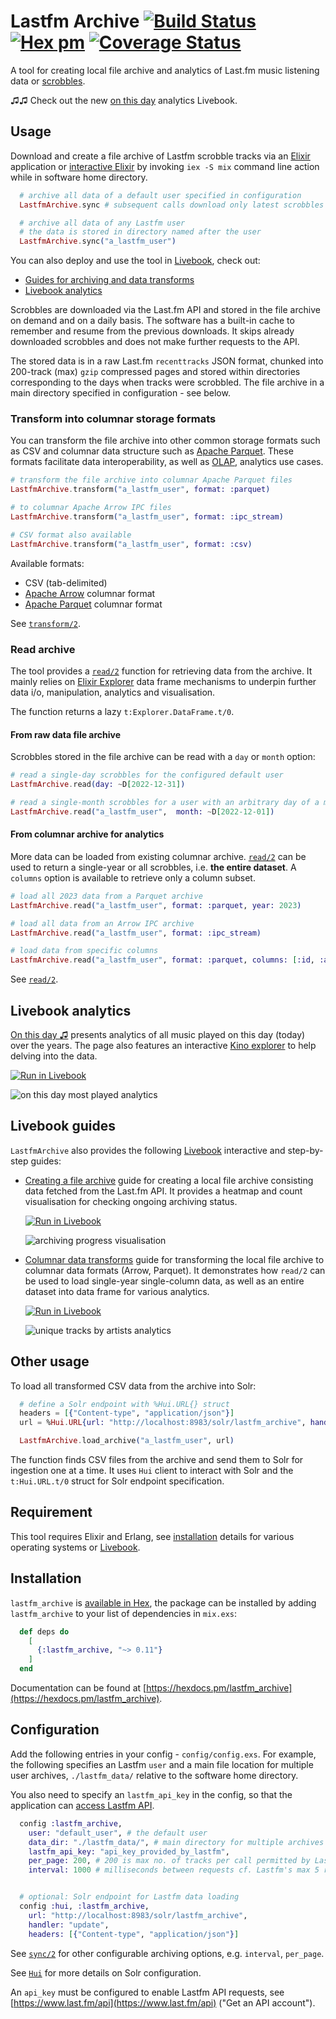 # Lastfm Archive [![Build Status](https://github.com/boonious/lastfm_archive/actions/workflows/elixir.yml/badge.svg)](https://github.com/boonious/lastfm_archive/actions/workflows/elixir.yml) [![Hex pm](http://img.shields.io/hexpm/v/lastfm_archive.svg?style=flat)](https://hex.pm/packages/lastfm_archive) [![Coverage Status](https://coveralls.io/repos/github/boonious/lastfm_archive/badge.svg)](https://coveralls.io/github/boonious/lastfm_archive?branch=master)

A tool for creating local file archive and analytics of Last.fm music listening data or 
[scrobbles](https://www.last.fm/about/trackmymusic).

♫♫ Check out the new [on this day](#livebook-analytics) analytics Livebook.

## Usage

Download and create a file archive of Lastfm scrobble tracks via an [Elixir](https://elixir-lang.org)
application or [interactive Elixir](https://elixir-lang.org/getting-started/introduction.html#interactive-mode)
by invoking `iex -S mix` command line action while in software home directory. 
 
```elixir
  # archive all data of a default user specified in configuration
  LastfmArchive.sync # subsequent calls download only latest scrobbles

  # archive all data of any Lastfm user
  # the data is stored in directory named after the user
  LastfmArchive.sync("a_lastfm_user")
```

You can also deploy and use the tool in [Livebook](https://livebook.dev), check out:
- [Guides for archiving and data transforms](#livebook-guides) 
- [Livebook analytics](#livebook-analytics)

Scrobbles are downloaded via the Last.fm API and stored in the file archive on demand
and on a daily basis. The software has a built-in cache to remember 
and resume from the previous downloads. It skips already downloaded scrobbles and
does not make further requests to the API.

The stored data is in a raw Last.fm `recenttracks` JSON format,
chunked into 200-track (max) `gzip` compressed pages and stored within directories
corresponding to the days when tracks were scrobbled. The file archive in a main 
directory specified in configuration - see below.

### Transform into columnar storage formats
You can transform the file archive into other common storage formats such as CSV and 
columnar data structure such as [Apache Parquet](https://parquet.apache.org). 
These formats facilitate data interoperability, as well as 
[OLAP](https://www.snowflake.com/guides/olap-vs-oltp), analytics use cases.

```elixir
# transform the file archive into columnar Apache Parquet files
LastfmArchive.transform("a_lastfm_user", format: :parquet)

# to columnar Apache Arrow IPC files
LastfmArchive.transform("a_lastfm_user", format: :ipc_stream)

# CSV format also available
LastfmArchive.transform("a_lastfm_user", format: :csv)
```

Available formats: 
- CSV (tab-delimited)
- [Apache Arrow](https://arrow.apache.org) columnar format
- [Apache Parquet](https://parquet.apache.org) columnar format

See [`transform/2`](https://hexdocs.pm/lastfm_archive/LastfmArchive.html#transform/2).

### Read archive

The tool provides a [`read/2`](https://hexdocs.pm/lastfm_archive/LastfmArchive.html#read/2)
function for retrieving data from the archive. It mainly relies on
[Elixir Explorer](https://github.com/elixir-explorer/explorer) data frame mechanisms
to underpin further data i/o, manipulation, analytics and visualisation.

The function returns a lazy `t:Explorer.DataFrame.t/0`.

#### From raw data file archive

Scrobbles stored in the file archive can be read 
with a `day` or `month` option:

```elixir
# read a single-day scrobbles for the configured default user
LastfmArchive.read(day: ~D[2022-12-31])

# read a single-month scrobbles for a user with an arbitrary day of a month
LastfmArchive.read("a_lastfm_user",  month: ~D[2022-12-01])
```

#### From columnar archive for analytics

More data can be loaded from existing columnar archive.
[`read/2`](https://hexdocs.pm/lastfm_archive/LastfmArchive.html#read/2) can be used to
return a single-year or all scrobbles, i.e. **the entire dataset**.
A `columns` option is available to retrieve only a column subset.

```elixir
# load all 2023 data from a Parquet archive
LastfmArchive.read("a_lastfm_user", format: :parquet, year: 2023)

# load all data from an Arrow IPC archive
LastfmArchive.read("a_lastfm_user", format: :ipc_stream)

# load data from specific columns
LastfmArchive.read("a_lastfm_user", format: :parquet, columns: [:id, :artist, :album])
```

See [`read/2`](https://hexdocs.pm/lastfm_archive/LastfmArchive.html#read/2).

## Livebook analytics

[On this day ♫](https://hexdocs.pm/lastfm_archive/on_this_day.html) presents
analytics of all music played on this day (today) over the years. The page also features an interactive 
[Kino explorer](https://hexdocs.pm/kino_explorer/Kino.Explorer.html) to help delving into the data.

[![Run in Livebook](https://livebook.dev/badge/v1/blue.svg)](https://livebook.dev/run?url=https%3A%2F%2Fraw.githubusercontent.com%2Fboonious%2Flastfm_archive%2Fmaster%2Flivebook%2Fanalytics%2Fon_this_day.livemd)

![on this day most played analytics](assets/img/livebook_on_this_day_most_played_analytics.png)

## Livebook guides

`LastfmArchive` also provides the following [Livebook](https://livebook.dev) interactive and step-by-step guides: 
  - [Creating a file archive](https://hexdocs.pm/lastfm_archive/archiving.html) guide for creating a local file archive consisting data fetched from the Last.fm API. It provides a heatmap and count visualisation for checking ongoing archiving status.

    [![Run in Livebook](https://livebook.dev/badge/v1/blue.svg)](https://livebook.dev/run?url=https%3A%2F%2Fraw.githubusercontent.com%2Fboonious%2Flastfm_archive%2Fmaster%2Flivebook%2Fguides%2Farchiving.livemd)

    ![archiving progress visualisation](assets/img/livebook_heatmap.png)
  - [Columnar data transforms](https://hexdocs.pm/lastfm_archive/transforming.html) guide for transforming the local file archive to columnar data formats (Arrow, Parquet). It demonstrates how `read/2` can be used to load single-year single-column data, as well as an entire dataset into data frame for various analytics. 

    [![Run in Livebook](https://livebook.dev/badge/v1/blue.svg)](https://livebook.dev/run?url=https%3A%2F%2Fraw.githubusercontent.com%2Fboonious%2Flastfm_archive%2Fmaster%2Flivebook%2Fguides%2Ftransforming.livemd)

    ![unique tracks by artists analytics](assets/img/livebook_unique_tracks_analytics.png)   
 
## Other usage
To load all transformed CSV data from the archive into Solr:


```elixir
  # define a Solr endpoint with %Hui.URL{} struct
  headers = [{"Content-type", "application/json"}]
  url = %Hui.URL{url: "http://localhost:8983/solr/lastfm_archive", handler: "update", headers: headers}

  LastfmArchive.load_archive("a_lastfm_user", url)
```

The function finds CSV files from the archive and send them to
Solr for ingestion one at a time. It uses `Hui` client to interact
with Solr and the `t:Hui.URL.t/0` struct for Solr endpoint specification.

## Requirement

This tool requires Elixir and Erlang, see [installation](https://elixir-lang.org/install.html) details
for various operating systems or [Livebook](https://livebook.dev).

## Installation

`lastfm_archive` is [available in Hex](https://hex.pm/packages/lastfm_archive),
the package can be installed by adding `lastfm_archive`
to your list of dependencies in `mix.exs`:

```elixir
  def deps do
    [
      {:lastfm_archive, "~> 0.11"}
    ]
  end
```

Documentation can be found at [https://hexdocs.pm/lastfm_archive](https://hexdocs.pm/lastfm_archive).

## Configuration
Add the following entries in your config - `config/config.exs`. For example,
the following specifies an Lastfm `user` and a main file location for
multiple user archives, `./lastfm_data/` relative to the software home directory.

You also need to specify an `lastfm_api_key` in the config, so that the application can
[access Lastfm API](https://www.last.fm/api/authentication).

```elixir
  config :lastfm_archive,
    user: "default_user", # the default user
    data_dir: "./lastfm_data/", # main directory for multiple archives
    lastfm_api_key: "api_key_provided_by_lastfm",
    per_page: 200, # 200 is max no. of tracks per call permitted by Lastfm API 
    interval: 1000 # milliseconds between requests cf. Lastfm's max 5 reqs/s rate limit


  # optional: Solr endpoint for Lastfm data loading
  config :hui, :lastfm_archive,
    url: "http://localhost:8983/solr/lastfm_archive",
    handler: "update",
    headers: [{"Content-type", "application/json"}]

```

See [`sync/2`](https://hexdocs.pm/lastfm_archive/LastfmArchive.html#sync/2)
for other configurable archiving options, e.g. `interval`, `per_page`.

See [`Hui`](https://hexdocs.pm/hui/readme.html#content) for more details on Solr configuration.

An `api_key` must be configured to enable Lastfm API requests,
see [https://www.last.fm/api](https://www.last.fm/api) ("Get an API account").


